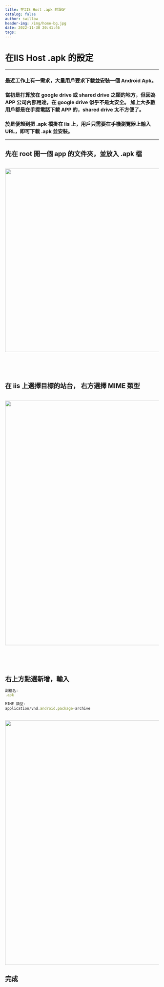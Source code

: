 ```yaml
---
title: 在IIS Host .apk 的設定
catalog: false
author: swillaw
header-img: /img/home-bg.jpg
date: 2022-11-30 20:41:46
tags:
---
```


# 在IIS Host .apk 的設定

---

### 最近工作上有一需求，大量用戶要求下載並安裝一個 Android Apk。

### 當初是打算放在 google drive 或 shared drive 之類的地方，但因為 APP 公司內部用途，在 google drive 似乎不是太安全。 加上大多數用戶都是在手提電話下載 APP 的，shared drive 太不方便了。

### 於是便想到把 .apk 檔掛在 iis 上，用戶只需要在手機瀏覽器上輸入  URL，即可下載 .apk 並安裝。

---
 ## 先在 root 開一個 app 的文件夾，並放入 .apk 檔

<br>[<img src="https://firebasestorage.googleapis.com/v0/b/stillaw-1b875.appspot.com/o/IIS-Host-Apk%2Fdemo.png?alt=media&token=07d62950-f924-4ad1-a749-b7a5c23e04a7" width="600"/>](https://firebasestorage.googleapis.com/v0/b/stillaw-1b875.appspot.com/o/IIS-Host-Apk%2Fdemo.png?alt=media&token=07d62950-f924-4ad1-a749-b7a5c23e04a7)

<br />
<br />
<br />

## 在 iis 上選擇目標的站台， 右方選擇 MIME 類型

<br>[<img src="https://firebasestorage.googleapis.com/v0/b/stillaw-1b875.appspot.com/o/IIS-Host-Apk%2Fdemo1.png?alt=media&token=a1eb3f0a-3971-42f3-8548-514821048394" width="800"/>](https://firebasestorage.googleapis.com/v0/b/stillaw-1b875.appspot.com/o/IIS-Host-Apk%2Fdemo1.png?alt=media&token=a1eb3f0a-3971-42f3-8548-514821048394)

<br />
<br />
<br />

## 右上方點選新增，輸入 

```jsx
副檔名:
.apk

MIME 類型:
application/vnd.android.package-archive
```
<br>[<img src="https://firebasestorage.googleapis.com/v0/b/stillaw-1b875.appspot.com/o/IIS-Host-Apk%2Fdemo2.png?alt=media&token=7d8d6691-6cdf-41fd-a9b1-0d083f1715f6" width="800"/>](https://firebasestorage.googleapis.com/v0/b/stillaw-1b875.appspot.com/o/IIS-Host-Apk%2Fdemo2.png?alt=media&token=7d8d6691-6cdf-41fd-a9b1-0d083f1715f6)


## 完成